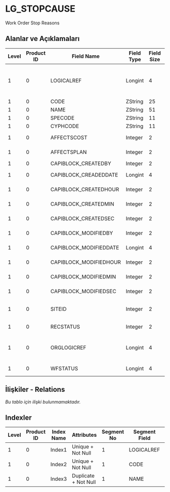 # LG_STOPCAUSE

Work Order Stop Reasons

## Alanlar ve Açıklamaları

| Level | Product ID | Field Name | Field Type | Field Size | Field Offset | Türkçe Açıklama | Expression |
| ----- | ---------- | ---------- | ---------- | ---------- | ------------ | --------------- | ---------- |
| 1 | 0 | LOGICALREF | Longint | 4 | 0 | İş emri durma nedeni log. Ref. | Work Order Stop Reason Logical Reference |
| 1 | 0 | CODE | ZString | 25 | 4 | Kod | Code |
| 1 | 0 | NAME | ZString | 51 | 29 | Açıklama | Description |
| 1 | 0 | SPECODE | ZString | 11 | 80 | Özel Kod | Aux. Code |
| 1 | 0 | CYPHCODE | ZString | 11 | 91 | Yetki Kodu | Auth. Code |
| 1 | 0 | AFFECTSCOST | Integer | 2 | 102 | Maliyeti Etkiler | Affects Cost |
| 1 | 0 | AFFECTSPLAN | Integer | 2 | 104 | Planı Etkiler | Affects Plan |
| 1 | 0 | CAPIBLOCK_CREATEDBY | Integer | 2 | 106 | Oluşturan | Created By |
| 1 | 0 | CAPIBLOCK_CREADEDDATE | Longint | 4 | 108 | Oluşturulma Tarihi | Created Date |
| 1 | 0 | CAPIBLOCK_CREATEDHOUR | Integer | 2 | 112 | Oluşturulma Saati | Created Hour |
| 1 | 0 | CAPIBLOCK_CREATEDMIN | Integer | 2 | 114 | Oluşturulma Dakikası | Created Minute |
| 1 | 0 | CAPIBLOCK_CREATEDSEC | Integer | 2 | 116 | Oluşturulma Saniyesi | Created Second |
| 1 | 0 | CAPIBLOCK_MODIFIEDBY | Integer | 2 | 118 | Değiştiren | Modified By |
| 1 | 0 | CAPIBLOCK_MODIFIEDDATE | Longint | 4 | 120 | Değiştirilme Tarihi | Modified Date |
| 1 | 0 | CAPIBLOCK_MODIFIEDHOUR | Integer | 2 | 124 | Değiştirilme Saati | Modified Hour |
| 1 | 0 | CAPIBLOCK_MODIFIEDMIN | Integer | 2 | 126 | Değiştirilme Dakikası | Modified Minute |
| 1 | 0 | CAPIBLOCK_MODIFIEDSEC | Integer | 2 | 128 | Değiştirilme Saniyesi | Modified Second |
| 1 | 0 | SITEID | Integer | 2 | 130 | Veri Merkezi | Data Processing Site |
| 1 | 0 | RECSTATUS | Integer | 2 | 132 | Kayıt Durumu | Record Status |
| 1 | 0 | ORGLOGICREF | Longint | 4 | 134 | Orijinal Kayıt Log. Ref. | Original Record Logical Reference |
| 1 | 0 | WFSTATUS | Longint | 4 | 138 | Kullanımda Değil | Not In Use |

## İlişkiler - Relations

*Bu tablo için ilişki bulunmamaktadır.*

## Indexler

| Level | Product ID | Index Name | Attributes | Segment No | Segment Field | Sense |
| ----- | ---------- | ---------- | ---------- | ---------- | ------------- | ----- |
| 1 | 0 | Index1 | Unique + Not Null | 1 | LOGICALREF | Ascending |
| 1 | 0 | Index2 | Unique + Not Null | 1 | CODE | Ascending |
| 1 | 0 | Index3 | Duplicate + Not Null | 1 | NAME | Ascending |

